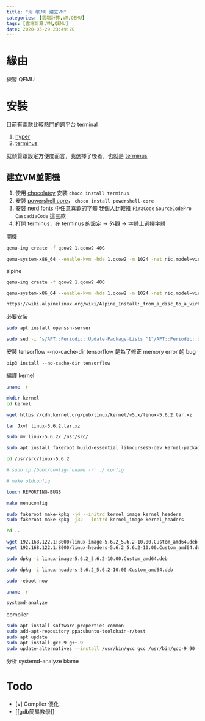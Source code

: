 ```yaml
---
title: "用 QEMU 建立VM"
categories: [雲端計算,VM,QEMU]
tags: [雲端計算,VM,QEMU]
date: 2020-03-29 23:49:20
---
```


# 緣由
練習 QEMU

# 安裝
目前有兩款比較熱門的跨平台 terminal
1. [hyper](https://hyper.is/)
2. [terminus](https://eugeny.github.io/terminus/)

就顏質跟設定方便度而言，我選擇了後者，也就是 [terminus](https://eugeny.github.io/terminus/)

## 建立VM並開機
1. 使用 [chocolatey](https://chocolatey.org/) 安裝
   `choco install terminus`
2. 安裝 [powershell core](https://github.com/PowerShell/PowerShell)，
   `choco install powershell-core`
3. 安裝 [nerd fonts](https://github.com/ryanoasis/nerd-fonts/tree/master/patched-fonts) 中任意喜歡的字體
   我個人比較推 `FiraCode` `SourceCodePro` `CascadiaCode` 這三款
4. 打開 terminus，在 terminus 的設定 -> 外觀 -> 字體上選擇字體


開機
```bash
qemu-img create -f qcow2 1.qcow2 40G

qemu-system-x86_64 --enable-kvm -hda 1.qcow2 -m 1024 -net nic,model=virtio -net user,hostfwd=tcp::2223-:22 -cdrom ../ubuntu-16.04.6-desktop-amd64.iso -vga std -cpu host -smp 4,cores=4,threads=1,sockets=4,maxcpus=16 -boot strict=on
```

alpine
```bash
qemu-img create -f qcow2 1.qcow2 40G

qemu-system-x86_64 --enable-kvm -hda 1.qcow2 -m 1024 -net nic,model=virtio -net user,hostfwd=tcp::2223-:22 -cdrom alpine-virt-3.11.5-x86_64.iso -vga std -cpu host -smp 4,cores=4,threads=1,sockets=4,maxcpus=16 -boot strict=on

https://wiki.alpinelinux.org/wiki/Alpine_Install:_from_a_disc_to_a_virtualbox_machine_single_only


```

必要安裝
```bash
sudo apt install openssh-server

sudo sed -i 's/APT::Periodic::Update-Package-Lists "1"/APT::Periodic::Update-Package-Lists "0"/' /etc/apt/apt.conf.d/20auto-upgrades

```

安裝 tensorflow
--no-cache-dir tensorflow 是為了修正 memory error 的 bug
```
pip3 install --no-cache-dir tensorflow
```

編譯 kernel
```bash
uname -r

mkdir kernel
cd kernel

wget https://cdn.kernel.org/pub/linux/kernel/v5.x/linux-5.6.2.tar.xz

tar Jxvf linux-5.6.2.tar.xz

sudo mv linux-5.6.2/ /usr/src/

sudo apt install fakeroot build-essential libncurses5-dev kernel-package openssl bison flex libssl-dev

cd /usr/src/linux-5.6.2

# sudo cp /boot/config-`uname -r` ./.config

# make oldconfig

touch REPORTING-BUGS

make menuconfig

sudo fakeroot make-kpkg -j4 --initrd kernel_image kernel_headers
sudo fakeroot make-kpkg -j32 --initrd kernel_image kernel_headers

cd ..

wget 192.168.122.1:8000/linux-image-5.6.2_5.6.2-10.00.Custom_amd64.deb
wget 192.168.122.1:8000/linux-headers-5.6.2_5.6.2-10.00.Custom_amd64.deb

sudo dpkg -i linux-image-5.6.2_5.6.2-10.00.Custom_amd64.deb

sudo dpkg -i linux-headers-5.6.2_5.6.2-10.00.Custom_amd64.deb

sudo reboot now

uname -r

systemd-analyze 

```

compiler
```bash
sudo apt install software-properties-common
sudo add-apt-repository ppa:ubuntu-toolchain-r/test
sudo apt update
sudo apt install gcc-9 g++-9
sudo update-alternatives --install /usr/bin/gcc gcc /usr/bin/gcc-9 90 --slave /usr/bin/g++ g++ /usr/bin/g++-9 --slave /usr/bin/gcov gcov /usr/bin/gcov-9
```

分析
systemd-analyze blame

# Todo
* [v] Compiler 優化
* [[gdb簡易教學]]